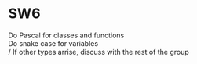 # SW6

Do Pascal for classes and functions <br />
Do snake case for variables <br />/
If other types arrise, discuss with the rest of the group <br />
